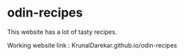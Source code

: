 # odin-recipes
This website has a lot of tasty recipes.

Working website link : KrunalDarekar.github.io/odin-recipes